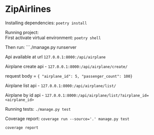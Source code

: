 # ZipAirlines

Installing dependencies:
    ```poetry install``` 

Running project:\
First activate virtual environment: ```poetry shell```

Then run: ```./manage.py runserver

Api available at url ```127.0.0.1:8000:/api/airplane```

Airplane create api - ```127.0.0.1:8000:/api/airplane/create/```

request body = ```{ "airplane_id": 5, "passenger_count": 100}```

Airplane list api - ```127.0.0.1:8000:/api/airplane/list/```

Airplane by id api - ```127.0.0.1:8000:/api/airplane/list/?airplane_id=<airplane_id>```

Running tests: 
```./manage.py test```

Coverage report: 
```coverage run --source='.' manage.py test```

```coverage report```
